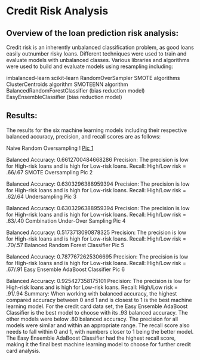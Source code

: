 # Credit Risk Analysis


## Overview of the loan prediction risk analysis:
Credit risk is an inherently unbalanced classification problem, as good loans easily outnumber risky loans. Different techniques were used to train and evaluate models with unbalanced classes. Various libraries and algorithms were used to build and evaluate models using resampling including:

imbalanced-learn
scikit-learn
RandomOverSampler
SMOTE algorithms
ClusterCentroids algorithm
SMOTEENN algorithm
BalancedRandomForestClassifier (bias reduction model)
EasyEnsembleClassifier (bias reduction model)


## Results:
The results for the six machine learning models including their respective balanced accuracy, precision, and recall scores are as follows:

Naive Random Oversampling
! [Pic 1](https://github.com/fouadZiaa/Credit_Risk_Analysis/blob/5ea19c95083f096c624c980a9764db242e156dfc/Images/Pic%201.png)

Balanced Accuracy: 0.6612700484668286
Precision: The precision is low for High-risk loans and is high for Low-risk loans.
Recall: High/Low risk = .66/.67
SMOTE Oversampling
Pic 2

Balanced Accuracy: 0.6303296388959394
Precision: The precision is low for High-risk loans and is high for Low-risk loans.
Recall: High/Low risk = .62/.64
Undersampling
Pic 3

Balanced Accuracy: 0.6303296388959394
Precision: The precision is low for High-risk loans and is high for Low-risk loans.
Recall: High/Low risk = .63/.40
Combination Under-Over Sampling
Pic 4

Balanced Accuracy: 0.5173713090878325
Precision: The precision is low for High-risk loans and is high for Low-risk loans.
Recall: High/Low risk = .70/.57
Balanced Random Forest Classifier
Pic 5

Balanced Accuracy: 0.7877672625306695
Precision: The precision is low for High-risk loans and is high for Low-risk loans.
Recall: High/Low risk = .67/.91
Easy Ensemble AdaBoost Classifier
Pic 6

Balanced Accuracy: 0.925427358175101
Precision: The precision is low for High-risk loans and is high for Low-risk loans.
Recall: High/Low risk = .91/.94
Summary:
When working with balanced accuracy, the highest compared accuracy between 0 and 1 and is closest to 1 is the best machine learning model. For the credit card data set, the Easy Ensemble AdaBoost Classifier is the best model to choose with its .93 balanced accuracy. The other models were below .80 balanced accuracy. The precision for all models were similar and within an appropriate range. The recall score also needs to fall within 0 and 1, with numbers closer to 1 being the better model. The Easy Ensemble AdaBoost Classifier had the highest recall score, making it the final best machine learning model to choose for further credit card analysis.
